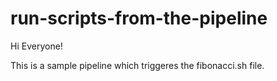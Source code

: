 # run-scripts-from-the-pipeline

Hi Everyone!

This is a sample pipeline which triggeres the fibonacci.sh file.
